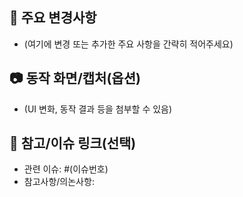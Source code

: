 ## 🚀 주요 변경사항
- (여기에 변경 또는 추가한 주요 사항을 간략히 적어주세요)

## 📷 동작 화면/캡처(옵션)
- (UI 변화, 동작 결과 등을 첨부할 수 있음)

## 💬 참고/이슈 링크(선택)
- 관련 이슈: #(이슈번호)
- 참고사항/의논사항:
